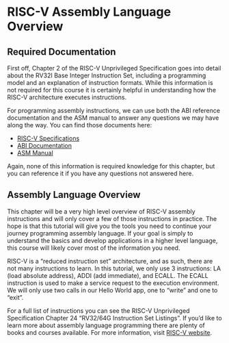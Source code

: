 # RISC-V Assembly Language Overview
## Required Documentation
First off, Chapter 2 of the RISC-V Unprivileged Specification goes into detail about the RV32I Base Integer Instruction Set, including a programming model and an explanation of instruction formats. While this information is not required for this course it is certainly helpful in understanding how the RISC-V architecture executes instructions.

For programming assembly instructions, we can use both the ABI reference documentation and the ASM manual to answer any questions we may have along the way. You can find those documents here:

- [RISC-V Specifications](https://riscv.org/technical/specifications/)
- [ABI Documentation](https://github.com/riscv/riscv-elf-psabi-doc/blob/master/riscv-elf.md)
- [ASM Manual](https://github.com/riscv/riscv-asm-manual/blob/master/riscv-asm.md)

Again, none of this information is required knowledge for this chapter, but you can reference it if you have any questions not answered here.

## Assembly Language Overview
This chapter will be a very high level overview of RISC-V assembly instructions and will only cover a few of those instructions in practice. The hope is that this tutorial will give you the tools you need to continue your journey programming assembly language. If your goal is simply to understand the basics and develop applications in a higher level language, this course will likely cover most of the information you need.

RISC-V is a “reduced instruction set” architecture, and as such, there are not many instructions to learn. In this tutorial, we only use 3 instructions: LA (load absolute address), ADDI (add immediate), and ECALL. The ECALL instruction is used to make a service request to the execution environment. We will only use two calls in our Hello World app, one to “write” and one to “exit”.

For a full list of instructions you can see the RISC-V Unprivileged Specification Chapter 24 “RV32/64G Instruction Set Listings”. If you’d like to learn more about assembly language programming there are plenty of books and courses available. For more information, visit [RISC-V website](https://riscv.org/community/learn/).